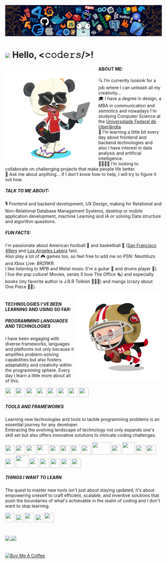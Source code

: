 <!--header-->
<img src="https://github.com/diegodemiranda/diegodemiranda/blob/60d4dba1af4895c207f476561f96e938f386e06f/header_code.png"/>

# <img src="https://media.giphy.com/media/hvRJCLFzcasrR4ia7z/giphy.gif" width="30px"> Hello, <𝚌𝚘𝚍𝚎𝚛𝚜/>!

<!--profile_views-->



<!--bio-->
<img align="left" alt="octocat_png" src="https://github.com/diegodemiranda/diegodemiranda/blob/c407b7b14c5b62324c19b3d9c1ffdf1229d442cc/my_octocat.png" width="300" height="320"/>

#### ABOUT ME:
🔍 I’m currently lookink for a job where I can unleash all my creativity...<br>
🎓 I have a degree in design, a MBA in communication and semiotics and nowadays I'm studying Computer Science at the [Universidade Federal de Uberlândia](https://ufu.br).<br>
🌱 I’m learning a little bit every day about frontend and backend technologies and also I have interest in data analysis and artificial intelligence.<br>
🫱🏾‍🫲🏻 I’m looking to collaborate on challenging projects that make people life better.<br>
💬 Ask me about anything... If I don't know how to help, I will try to figure it out how.

 ##### TALK TO ME ABOUT:
🎙️ Frontend and backend development, UX Design, making for Relational and Non-Relational Database Management Systems, desktop or mobile application development, machine Learning and IA or solving Data structure and algorithm questions.

##### FUN FACTS:
I'm passionate about American football 🏈 and basketball 🏀 ([San Francisco 49ers](https://www.instagram.com/49ers/) and [Los Angeles Lakers](https://www.instagram.com/lakers/) fan).<br>
Also play a lot of 🎮 games too, so feel free to add me on PSN: *Nauttiluzs* and Xbox Live: *BRZRKR*.<br>
I like listening to MPB and Metal music (I'm a guitar 🎸 and drums player 🥁).<br>
I live the pop culture! Movies, series (I love The Office 🗞️) and especially books (my favorite author is J.R.R Tolkien 🧙🏾‍♂️) and manga (crazy about One Piece 🏴‍☠️).

<img align="right" alt="PNG" src="https://github.com/diegodemiranda/diegodemiranda/blob/536566d733761d90f2bfa89ba0f18526f0f0cefc/49_octocat.png" width="280" height="280"/>

#

<!--stkills_and_techniques-->

#### TECHNOLOGIES I'VE BEEN LEARNING AND USING SO FAR:

##### PROGRAMMING LANGUAGES AND TECHNOLOGIES

<p>I have been engaging with diverse frameworks, languages and platforms not only because it amplifies problem-solving capabilities but also fosters adaptability and creativity within the programming sphere. Every day I learn a little more about all of this.</p>

<img src="https://cdn.jsdelivr.net/gh/devicons/devicon/icons/python/python-original.svg" width = "30" height = "30"/><!--icone python-->
<img src="https://cdn.jsdelivr.net/gh/devicons/devicon/icons/javascript/javascript-original.svg" width = "30" height = "30" /><!--icone javascript-->
<img src="https://cdn.jsdelivr.net/gh/devicons/devicon/icons/typescript/typescript-original.svg" width = "30" height = "30"/><!--icone typescript-->
<img src="https://cdn.jsdelivr.net/gh/devicons/devicon/icons/html5/html5-original.svg" width = "30" height = "30"/><!-- icone html-->
<img src="https://cdn.jsdelivr.net/gh/devicons/devicon/icons/css3/css3-original.svg" width = "30" height = "30"/><!-- icone css-->
<img loading="lazy" src="https://cdn.jsdelivr.net/gh/devicons/devicon/icons/java/java-original.svg" width = "30" height = "30"/><!--icone java-->
<img src="https://cdn.jsdelivr.net/gh/devicons/devicon/icons/c/c-original.svg" width = "30" height = "30"/><!--icone c-->
<img src="https://cdn.jsdelivr.net/gh/devicons/devicon@latest/icons/amazonwebservices/amazonwebservices-original-wordmark.svg" width = "30" height = "30" /><!--icone aws-->
<br>

##### TOOLS AND FRAMEWORKS

<p>Learning new technologies and tools to tackle programming problems is an essential journey for any developer.<br>
Embracing the evolving landscape of technology not only expands one's skill set but also offers innovative solutions to intricate coding challenges.</p>

<img src="https://cdn.jsdelivr.net/gh/devicons/devicon@latest/icons/jupyter/jupyter-original-wordmark.svg" width = "30" height = "30" /><!--icone jupyter-->
<img src="https://cdn.jsdelivr.net/gh/devicons/devicon@latest/icons/githubactions/githubactions-original.svg" width = "30" height = "30" /><!--icone gitac--> <img src="https://cdn.jsdelivr.net/gh/devicons/devicon@latest/icons/fastapi/fastapi-original.svg" width = "30" height = "30" /><!--icone fastapi-->
<img src="https://cdn.jsdelivr.net/gh/devicons/devicon@latest/icons/react/react-original-wordmark.svg" width = "38" height = "32"/><!--icone react-->
<img src="https://cdn.jsdelivr.net/gh/devicons/devicon@latest/icons/nodejs/nodejs-original.svg" width = "30" height = "30" /><!-- icone nodejs-->
<img src="https://cdn.jsdelivr.net/gh/devicons/devicon/icons/postgresql/postgresql-original.svg" width = "30" height = "30"/><!--icone postgresql-->
<img src="https://cdn.jsdelivr.net/gh/devicons/devicon@latest/icons/couchdb/couchdb-original.svg" width = "30" height = "30"/><!--icone couchdb-->
<img src="https://cdn.jsdelivr.net/gh/devicons/devicon@latest/icons/redis/redis-original-wordmark.svg" width = "30" height = "30"/><!--icone redis-->
<img src="https://cdn.jsdelivr.net/gh/devicons/devicon@latest/icons/mysql/mysql-original-wordmark.svg" width = "60" height = "40" /><!--icone mysql-->
<img src="https://cdn.jsdelivr.net/gh/devicons/devicon@latest/icons/sqlite/sqlite-original.svg" width = "30" height = "30"/><!--icone sqlite-->
<img src="https://cdn.jsdelivr.net/gh/devicons/devicon@latest/icons/mongodb/mongodb-original-wordmark.svg" width = "40" height = "40"/><!--icone mongodb-->
<img src="https://cdn.jsdelivr.net/gh/devicons/devicon@latest/icons/firebase/firebase-original.svg" width = "30" height = "30"/><!--icone fireb-->
<img loading="lazy" src="https://cdn.jsdelivr.net/gh/devicons/devicon/icons/linux/linux-original.svg" width = "30" height = "30"/><!--icone linux-->
<img loading="lazy" src="https://cdn.jsdelivr.net/gh/devicons/devicon/icons/git/git-original.svg" width = "30" height = "30"/><!--icone git-->
<img src="https://cdn.jsdelivr.net/gh/devicons/devicon@latest/icons/docker/docker-original-wordmark.svg" width="40" height="40"  /><!--icone docker-->
<img src="https://cdn.jsdelivr.net/gh/devicons/devicon/icons/canva/canva-original.svg" width = "30" height = "30"/><!--icone canva-->
<img src="https://cdn.jsdelivr.net/gh/devicons/devicon/icons/photoshop/photoshop-plain.svg" width = "30" height = "30"/><!--icone photoshop-->
<img src="https://cdn.jsdelivr.net/gh/devicons/devicon/icons/illustrator/illustrator-plain.svg" width = "30" height = "30"/><!--icone illustrator-->
<img src="https://cdn.jsdelivr.net/gh/devicons/devicon/icons/figma/figma-original.svg" width = "30" height = "30"/><!--icone figma-->
<img src="https://cdn.jsdelivr.net/gh/devicons/devicon@latest/icons/canva/canva-original.svg" width = "30" height = "30"/><!--icone canva-->
<br>

##### THINGS I WANT TO LEARN

<p>The quest to master new tools isn't just about staying updated; it's about empowering oneself to craft efficient, scalable, and inventive solutions that push the boundaries of what's achievable in the realm of coding and I don't want to stop learning.</p>

<!--icone tensorflow-->
<img src="https://cdn.jsdelivr.net/gh/devicons/devicon/icons/tensorflow/tensorflow-original.svg" width="30" height="30"/><!--icone c++-->
<img src="https://cdn.jsdelivr.net/gh/devicons/devicon/icons/kotlin/kotlin-original.svg" width = "25" height = "25"/><!--icone kotlin-->
<img src="https://cdn.jsdelivr.net/gh/devicons/devicon/icons/swift/swift-original.svg" width = "30" height = "30"/><!--icone swift-->
<img src="https://cdn.jsdelivr.net/gh/devicons/devicon@latest/icons/rust/rust-line.svg" width = "25" height = "25"/><!--icone rust-->
<img src="https://cdn.jsdelivr.net/gh/devicons/devicon/icons/graphql/graphql-plain.svg" width = "30" height = "30"/><!-- icone graphql-->
<br>       

#

<!--stats-->

<a href="https://github.com/diegodemiranda/github-readme-stats">
<img align="center" height=150 src="https://github-readme-stats.vercel.app/api/top-langs/?username=diegodemiranda&langs_count=5&theme=transparent&layout=compact"/>
</a>
<a href= "https://github.com/diegodemiranda/github-readme-stats">
<img align="center" height=150 src="https://github-readme-stats.vercel.app/api?username=diegodemiranda&show_icons=true&theme=transparent&hide=contribs"/>
</a>

#

<!--buy_me_a_coffe_button-->
<a href="https://www.buymeacoffee.com/diegodemiranda" target="_blank"><img src="https://www.buymeacoffee.com/assets/img/custom_images/orange_img.png" alt="Buy Me A Coffee" style="height: 41px !important;width: 174px !important;box-shadow: 0px 3px 2px 0px rgba(190, 190, 190, 0.5) !important;-webkit-box-shadow: 0px 3px 2px 0px rgba(190, 190, 190, 0.5) !important;" ></a>

<!--![snake gif](https://github.com/diegodemiranda/diegodemiranda/blob/output/github-contribution-grid-snake.svg)-->

